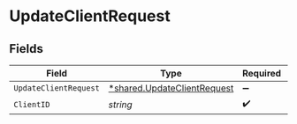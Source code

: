 # UpdateClientRequest


## Fields

| Field                                                                            | Type                                                                             | Required                                                                         | Description                                                                      |
| -------------------------------------------------------------------------------- | -------------------------------------------------------------------------------- | -------------------------------------------------------------------------------- | -------------------------------------------------------------------------------- |
| `UpdateClientRequest`                                                            | [*shared.UpdateClientRequest](../../../pkg/models/shared/updateclientrequest.md) | :heavy_minus_sign:                                                               | N/A                                                                              |
| `ClientID`                                                                       | *string*                                                                         | :heavy_check_mark:                                                               | Client ID                                                                        |